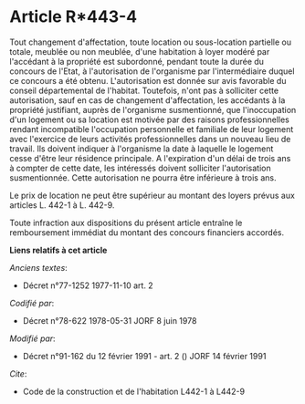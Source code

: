 # Article R*443-4

Tout changement d'affectation, toute location ou sous-location partielle ou totale, meublée ou non meublée, d'une habitation
à loyer modéré par l'accédant à la propriété est subordonné, pendant toute la durée du concours de l'Etat, à l'autorisation
de l'organisme par l'intermédiaire duquel ce concours a été obtenu. L'autorisation est donnée sur avis favorable du conseil
départemental de l'habitat. Toutefois, n'ont pas à solliciter cette autorisation, sauf en cas de changement d'affectation,
les accédants à la propriété justifiant, auprès de l'organisme susmentionné, que l'inoccupation d'un logement ou sa location
est motivée par des raisons professionnelles rendant incompatible l'occupation personnelle et familiale de leur logement avec
l'exercice de leurs activités professionnelles dans un nouveau lieu de travail. Ils doivent indiquer à l'organisme la date à
laquelle le logement cesse d'être leur résidence principale. A l'expiration d'un délai de trois ans à compter de cette date,
les intéressés doivent solliciter l'autorisation susmentionnée. Cette autorisation ne pourra être inférieure à trois ans.

Le prix de location ne peut être supérieur au montant des loyers prévus aux articles L. 442-1 à L. 442-9.

Toute infraction aux dispositions du présent article entraîne le remboursement immédiat du montant des concours financiers
accordés.

**Liens relatifs à cet article**

_Anciens textes_:

  - Décret n°77-1252 1977-11-10 art. 2

_Codifié par_:

  - Décret n°78-622 1978-05-31 JORF 8 juin 1978

_Modifié par_:

  - Décret n°91-162 du 12 février 1991 - art. 2 () JORF 14 février 1991

_Cite_:

  - Code de la construction et de l'habitation L442-1 à L442-9
